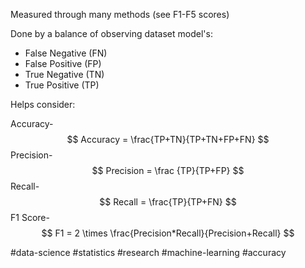 Measured through many methods (see F1-F5 scores)

Done by a balance of observing dataset model's:
- False Negative (FN)
- False Positive (FP)
- True Negative (TN)
- True Positive (TP)

Helps consider:

Accuracy-
$$
Accuracy = \frac{TP+TN}{TP+TN+FP+FN}
$$
Precision-
$$
	Precision = \frac {TP}{TP+FP}
$$
Recall-
$$
Recall = \frac{TP}{TP+FN}
$$
F1 Score-
$$
F1 = 2  \times \frac{Precision*Recall}{Precision+Recall}
$$



#data-science #statistics #research #machine-learning #accuracy